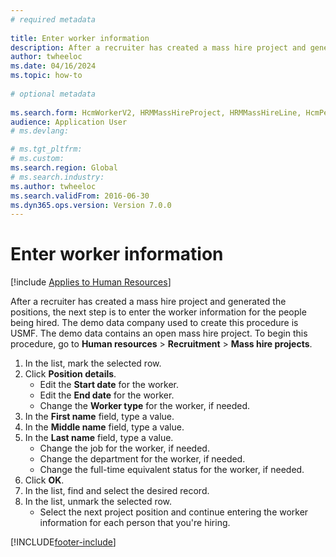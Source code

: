 ```yaml
--- 
# required metadata 
 
title: Enter worker information
description: After a recruiter has created a mass hire project and generated the positions, the next step is to enter the worker information for the people being hired. 
author: twheeloc
ms.date: 04/16/2024
ms.topic: how-to 
 
# optional metadata 
 
ms.search.form: HcmWorkerV2, HRMMassHireProject, HRMMassHireLine, HcmPersonnelManagementWorkspace
audience: Application User 
# ms.devlang:  

# ms.tgt_pltfrm:  
# ms.custom:  
ms.search.region: Global
# ms.search.industry: 
ms.author: twheeloc
ms.search.validFrom: 2016-06-30 
ms.dyn365.ops.version: Version 7.0.0 
---
```

# Enter worker information

[!include [Applies to Human Resources](../includes/applies-to-hr.md)]

After a recruiter has created a mass hire project and generated the positions, the next step is to enter the worker information for the people being hired. The demo data company used to create this procedure is USMF. The demo data contains an open mass hire project. To begin this procedure, go to **Human resources** > **Recruitment** > **Mass hire projects**.

1. In the list, mark the selected row.
2. Click **Position details**.
    * Edit the **Start date** for the worker.  
    * Edit the **End date** for the worker.  
    * Change the **Worker type** for the worker, if needed.  
3. In the **First name** field, type a value.
4. In the **Middle name** field, type a value.
5. In the **Last name** field, type a value.
    * Change the job for the worker, if needed.  
    * Change the department for the worker, if needed.  
    * Change the full-time equivalent status for the worker, if needed.  
6. Click **OK**.
7. In the list, find and select the desired record.
8. In the list, unmark the selected row.
    * Select the next project position and continue entering the worker information for each person that you're hiring.  



[!INCLUDE[footer-include](../includes/footer-banner.md)]
